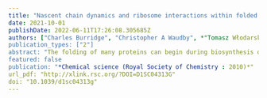 ```yaml
---
title: "Nascent chain dynamics and ribosome interactions within folded ribosome-nascent chain complexes observed by NMR spectroscopy."
date: 2021-10-01
publishDate: 2022-06-11T17:26:08.305685Z
authors: ["Charles Burridge", "Christopher A Waudby", *"Tomasz Włodarski"*, "Anaïs M E Cassaignau", "Lisa D Cabrita", "John Christodoulou"]
publication_types: ["2"]
abstract: "The folding of many proteins can begin during biosynthesis on the ribosome and can be modulated by the ribosome itself. Such perturbations are generally believed to be mediated through interactions between the nascent chain and the ribosome surface, but despite recent progress in characterising interactions of unfolded states with the ribosome, and their impact on the initiation of co-translational folding, a complete quantitative analysis of interactions across both folded and unfolded states of a nascent chain has yet to be realised. Here we apply solution-state NMR spectroscopy to measure transverse proton relaxation rates for methyl groups in folded ribosome-nascent chain complexes of the FLN5 filamin domain. We observe substantial increases in relaxation rates for the nascent chain relative to the isolated domain, which can be related to changes in effective rotational correlation times using measurements of relaxation and cross-correlated relaxation in the isolated domain. Using this approach, we can identify interactions between the nascent chain and the ribosome surface, driven predominantly by electrostatics, and by measuring the change in these interactions as the subsequent FLN6 domain emerges, we may deduce their impact on the free energy landscapes associated with the co-translational folding process. This journal is o̧pyright The Royal Society of Chemistry."
featured: false
publication: "*Chemical science (Royal Society of Chemistry : 2010)*"
url_pdf: "http://xlink.rsc.org/?DOI=D1SC04313G"
doi: "10.1039/d1sc04313g"
---
```


